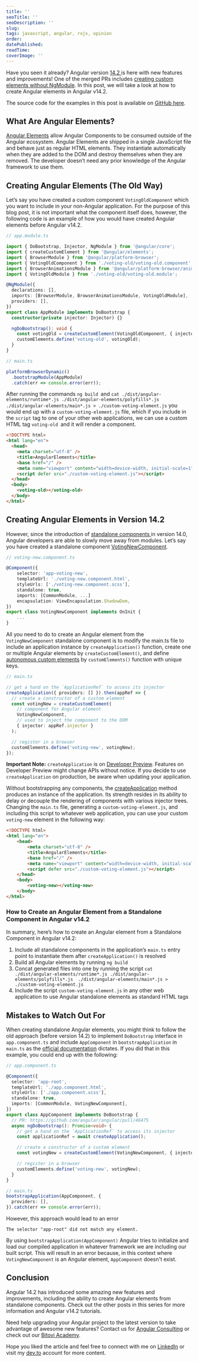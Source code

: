 ```yaml
---
title: ''
seoTitle: ''
seoDescription: ''
slug:
tags: javascript, angular, rxjs, opinion
order:
datePublished:
readTime:
coverImage: ''
---
```


Have you seen it already? Angular version [14.2 ](https://github.com/angular/angular/releases/tag/14.2.0)is here with new features and improvements! One of the merged PRs includes [creating custom elements without NgModule](https://github.com/angular/angular/pull/46475). In this post, we will take a look at how to create Angular elements in Angular v14.2.

The source code for the examples in this post is available on [GitHub here](https://github.com/krivanek06/example_projects/tree/main/angular-elements).

## What Are Angular Elements?

[Angular Elements](https://angular.io/guide/elements) allow Angular Components to be consumed outside of the Angular ecosystem. Angular Elements are shipped in a single JavaScript file and behave just as regular HTML elements. They instantiate automatically when they are added to the DOM and destroy themselves when they are removed. The developer doesn’t need any prior knowledge of the Angular framework to use them.

## Creating Angular Elements (The Old Way)

Let’s say you have created a custom component `VotingOldComponent` which you want to include in your non-Angular application. For the purpose of this blog post, it is not important what the component itself does, however, the following code is an example of how you would have created Angular elements before Angular v14.2.

```typescript
// app.module.ts

import { DoBootstrap, Injector, NgModule } from '@angular/core';
import { createCustomElement } from '@angular/elements';
import { BrowserModule } from '@angular/platform-browser';
import { VotingOldComponent } from './voting-old/voting-old.component';
import { BrowserAnimationsModule } from '@angular/platform-browser/animations';
import { VotingOldModule } from './voting-old/voting-old.module';

@NgModule({
  declarations: [],
  imports: [BrowserModule, BrowserAnimationsModule, VotingOldModule],
  providers: [],
})
export class AppModule implements DoBootstrap {
  constructor(private injector: Injector) {}

  ngDoBootstrap(): void {
    const votingOld = createCustomElement(VotingOldComponent, { injector: this.injector });
    customElements.define('voting-old', votingOld);
  }
}
```

```typescript
// main.ts

platformBrowserDynamic()
  .bootstrapModule(AppModule)
  .catch(err => console.error(err));
```

After running the commands `ng build `and `cat ./dist/angular-elements/runtime*.js ./dist/angular-elements/polyfills*.js  ./dist/angular-elements/main*.js > ./custom-voting-element.js` you would end up with a `custom-voting-element.js` file, which if you include in the `script` tag to one of your other web applications, we can use a custom HTML tag `voting-old `and it will render a component.

```html
<!DOCTYPE html>
<html lang="en">
  <head>
    <meta charset="utf-8" />
    <title>AngularElements</title>
    <base href="/" />
    <meta name="viewport" content="width=device-width, initial-scale=1" />
    <script defer src="./custom-voting-element.js"></script>
  </head>
  <body>
    <voting-old></voting-old>
  </body>
</html>
```

## Creating Angular Elements in Version 14.2

However, since the introduction of [standalone components ](https://angular.io/guide/standalone-components)in version 14.0, Angular developers are able to slowly move away from modules. Let’s say you have created a standalone component [VotingNewComponent](https://github.com/krivanek06/example_projects/tree/main/angular-elements/src/app/voting-new).

```typescript
// voting-new.component.ts

@Component({
	selector: 'app-voting-new',
	templateUrl: './voting-new.component.html',
	styleUrls: ['./voting-new.component.scss'],
	standalone: true,
	imports: [CommonModule, ...]
	encapsulation: ViewEncapsulation.ShadowDom,
})
export class VotingNewComponent implements OnInit {
    ...
}
```

All you need to do to create an Angular element from the `VotingNewComponent` standalone component is to modify the main.ts file to include an application instance by `createApplication()` function, create one or multiple Angular elements by `createCustomElement()`, and define [autonomous custom elements](https://angular.io/guide/elements#transforming-components-to-custom-elements) by `customElements()` function with unique keys.

```typescript
// main.ts

// get a hand on the `ApplicationRef` to access its injector
createApplication({ providers: [] }).then(appRef => {
  // create a constructor of a custom element
  const votingNew = createCustomElement(
    // component for Angular element
    VotingNewComponent,
    // used to inject the component to the DOM
    { injector: appRef.injector }
  );

  // register in a browser
  customElements.define('voting-new', votingNew);
});
```

**Important Note:** `createApplication` is on [Developer Preview](https://angular.io/guide/releases#developer-preview). Features on Developer Preview might change APIs without notice. If you decide to use `createApplication` on production, be aware when updating your application.

Without bootstrapping any components, the [createApplication](https://angular.io/api/platform-browser/createApplication) method produces an instance of the application. Its strength resides in its ability to delay or decouple the rendering of components with various injector trees. Changing the `main.ts` file, generating a `custom-voting-element.js`, and including this script to whatever web application, you can use your custom `voting-new` element in the following way:

```HTML
<!DOCTYPE html>
<html lang="en">
	<head>
		<meta charset="utf-8" />
		<title>AngularElements</title>
		<base href="/" />
		<meta name="viewport" content="width=device-width, initial-scale=1" />
		<script defer src="./custom-voting-element.js"></script>
	</head>
	<body>
		<voting-new></voting-new>
	</body>
</html>
```

### How to Create an Angular Element from a Standalone Component in Angular v14.2

In summary, here’s how to create an Angular element from a Standalone Component in Angular v14.2:

1. Include all standalone components in the application’s `main.ts` entry point to instantiate them after `createApplication()` is resolved
2. Build all Angular elements by running `ng build`
3. Concat generated files into one by running the script `cat ./dist/angular-elements/runtime*.js ./dist/angular-elements/polyfills*.js  ./dist/angular-elements/main*.js > ./custom-voting-element.js`
4. Include the script `custom-voting-element.js` in any other web application to use Angular standalone elements as standard HTML tags

## Mistakes to Watch Out For

When creating standalone Angular elements, you might think to follow the old approach (before version 14.2) to implement `DoBootstrap` interface in `app.component.ts` and include `AppComponent` in `bootstrapApplication` in `main.ts` as the [official documentation](https://angular.io/guide/standalone-components) dictates. If you did that in this example, you could end up with the following:

```typescript
// app.component.ts

@Component({
  selector: 'app-root',
  templateUrl: './app.component.html',
  styleUrls: ['./app.component.scss'],
  standalone: true,
  imports: [CommonModule, VotingNewComponent],
})
export class AppComponent implements DoBootstrap {
  // PR: https://github.com/angular/angular/pull/46475
  async ngDoBootstrap(): Promise<void> {
    // get a hand on the `ApplicationRef` to access its injector
    const applicationRef = await createApplication();

    // create a constructor of a custom element
    const votingNew = createCustomElement(VotingNewComponent, { injector: applicationRef.injector });

    // register in a browser
    customElements.define('voting-new', votingNew);
  }
}
```

```typescript
// main.ts
bootstrapApplication(AppComponent, {
  providers: [],
}).catch(err => console.error(err));
```

However, this approach would lead to an error

```
The selector "app-root" did not match any element.
```

By using `bootstrapApplication(AppComponent)` Angular tries to initialize and load our compiled application in whatever framework we are including our built script. This will result in an error because, in this context where `VotingNewComponent` is an Angular element, `AppComponent` doesn't exist.

## Conclusion

Angular 14.2 has introduced some amazing new features and improvements, including the ability to create Angular elements from standalone components. Check out the other posts in this series for more information and Angular v14.2 tutorials.

Need help upgrading your Angular project to the latest version to take advantage of awesome new features? Contact us for [Angular Consulting](https://www.bitovi.com/frontend-javascript-consulting/angular-consulting) or check out our [Bitovi Academy](https://www.bitovi.com/academy/).

Hope you liked the article and feel free to connect with me on [LinkedIn](https://www.linkedin.com/in/eduard-krivanek) or visit my [dev.to](https://dev.to/krivanek06) account for more content.

